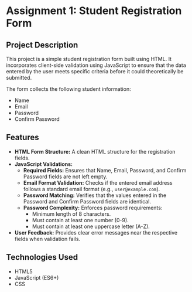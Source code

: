 # Assignment 1: Student Registration Form

## Project Description

This project is a simple student registration form built using HTML. It incorporates client-side validation using JavaScript to ensure that the data entered by the user meets specific criteria before it could theoretically be submitted.

The form collects the following student information:
* Name
* Email
* Password
* Confirm Password

## Features

* **HTML Form Structure:** A clean HTML structure for the registration fields.
* **JavaScript Validations:**
    * **Required Fields:** Ensures that Name, Email, Password, and Confirm Password fields are not left empty.
    * **Email Format Validation:** Checks if the entered email address follows a standard email format (e.g., `user@example.com`).
    * **Password Matching:** Verifies that the values entered in the Password and Confirm Password fields are identical.
    * **Password Complexity:** Enforces password requirements:
        * Minimum length of 8 characters.
        * Must contain at least one number (0-9).
        * Must contain at least one uppercase letter (A-Z).
* **User Feedback:** Provides clear error messages near the respective fields when validation fails.

## Technologies Used

* HTML5
* JavaScript (ES6+)
* CSS
